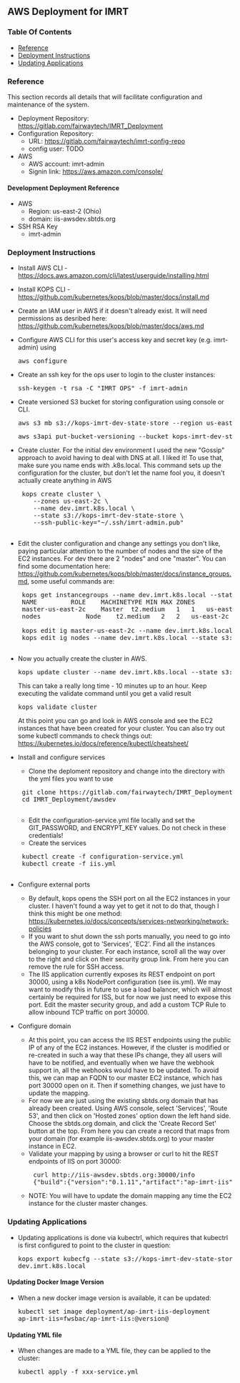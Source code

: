 ## AWS Deployment for IMRT
### Table Of Contents
* [Reference](#reference)
* [Deployment Instructions](#deployment-instructions)
* [Updating Applications](#updating-applications)

<a name="reference"></a>
### Reference
This section records all details that will facilitate configuration and maintenance of the system. 

* Deployment Repository: https://gitlab.com/fairwaytech/IMRT_Deployment
* Configuration Repository: 
    * URL: https://gitlab.com/fairwaytech/imrt-config-repo
    * config user: TODO
* AWS
    * AWS account: imrt-admin
    * Signin link: https://aws.amazon.com/console/
#### Development Deployment Reference
* AWS
    * Region: us-east-2 (Ohio)
    * domain: iis-awsdev.sbtds.org
* SSH RSA Key
    * imrt-admin
        
### Deployment Instructions
* Install AWS CLI - https://docs.aws.amazon.com/cli/latest/userguide/installing.html
* Install KOPS CLI - https://github.com/kubernetes/kops/blob/master/docs/install.md
* Create an IAM user in AWS if it doesn't already exist. It will need permissions as desribed here: https://github.com/kubernetes/kops/blob/master/docs/aws.md
* Configure AWS CLI for this user's access key and secret key (e.g. imrt-admin) using <pre>aws configure</pre>
* Create an ssh key for the ops user to login to the cluster instances:
    <pre>ssh-keygen -t rsa -C "IMRT OPS" -f imrt-admin</pre>
* Create versioned S3 bucket for storing configuration using console or CLI.
    <pre>aws s3 mb s3://kops-imrt-dev-state-store --region us-east-2</pre>
    <pre>aws s3api put-bucket-versioning --bucket kops-imrt-dev-state-store --versioning-configuration Status=Enabled</pre>
* Create cluster. For the initial dev environment I used the new "Gossip" approach to avoid having to deal with DNS at all. I liked it! To use that, make sure you name ends with .k8s.local. This command sets up the configuration for the cluster, but don't let the name fool you, it doesn't actually create anything in AWS
    <pre>
   kops create cluster \
      --zones us-east-2c \
      --name dev.imrt.k8s.local \
      --state s3://kops-imrt-dev-state-store \
      --ssh-public-key="~/.ssh/imrt-admin.pub"
   </pre>
* Edit the cluster configuration and change any settings you don't like, paying particular attention to the number of nodes and the size of the EC2 instances. For dev there are 2 "nodes" and one "master". You can find some documentation here: https://github.com/kubernetes/kops/blob/master/docs/instance_groups.md, some useful commands are:
   <pre>
   kops get instancegroups --name dev.imrt.k8s.local --state s3://kops-imrt-dev-state-store
   NAME			ROLE	MACHINETYPE	MIN	MAX	ZONES
   master-us-east-2c	Master	t2.medium	1	1	us-east-2c
   nodes			Node	t2.medium	2	2	us-east-2c

   kops edit ig master-us-east-2c --name dev.imrt.k8s.local --state s3://kops-imrt-dev-state-store
   kops edit ig nodes --name dev.imrt.k8s.local --state s3://kops-imrt-dev-state-store
   </pre>
* Now you actually create the cluster in AWS. 
   <pre>kops update cluster --name dev.imrt.k8s.local --state s3://kops-imrt-dev-state-store --yes</pre>
   This can take a really long time - 10 minutes up to an hour. Keep executing the validate command until you get a valid result
   <pre>kops validate cluster</pre>
   At this point you can go and look in AWS console and see the EC2 instances that have been created for your cluster. You can also try out some kubectl commands to check things out: https://kubernetes.io/docs/reference/kubectl/cheatsheet/
   
* Install and configure services
   * Clone the deploment repository and change into the directory with the yml files you want to use
   <pre>
   git clone https://gitlab.com/fairwaytech/IMRT_Deployment.git
   cd IMRT_Deployment/awsdev
   </pre>
   * Edit the configuration-service.yml file locally and set the GIT_PASSWORD, and ENCRYPT_KEY values. Do not check in these credentials!
   * Create the services
   <pre>
   kubectl create -f configuration-service.yml
   kubectl create -f iis.yml
   </pre>
* Configure external ports
   * By default, kops opens the SSH port on all the EC2 instances in your cluster. I haven't found a way yet to get it not to do that, though I think this might be one method:  https://kubernetes.io/docs/concepts/services-networking/network-policies
   * If you want to shut down the ssh ports manually, you need to go into the AWS console, got to 'Services', 'EC2'. Find all the instances belonging to your cluster. For each instance, scroll all the way over to the right and click on their security group link. From here you can remove the rule for SSH access.
   * The IIS application currently exposes its REST endpoint on port 30000, using a k8s NodePort configuration (see iis.yml). We may want to modify this in future to use a load balancer, which will almost certainly be required for ISS, but for now we just need to expose this port. Edit the master security group, and add a custom TCP Rule to allow inbound TCP traffic on port 30000.
* Configure domain
   * At this point, you can access the IIS REST endpoints using the public IP of any of the EC2 instances. However, if the cluster is modified or re-created in such a way that these IPs change, they all users will have to be notified, and eventually when we have the webhook support in, all the webhooks would have to be updated. To avoid this, we can map an FQDN to our master EC2 instance, which has port 30000 open on it. Then if something changes, we just have to update the mapping.
   * For now we are just using the existing sbtds.org domain that has already been created. Using AWS console, select 'Services', 'Route 53', and then click on 'Hosted zones' option down the left hand side. Choose the sbtds.org domain, and click the 'Create Record Set' button at the top. From here you can create a record that maps from your domain (for example iis-awsdev.sbtds.org) to your master instance in EC2.
   * Validate your mapping by using a browser or curl to hit the REST endpoints of IIS on port 30000:
   <pre>
      curl http://iis-awsdev.sbtds.org:30000/info
      {"build":{"version":"0.1.11","artifact":"ap-imrt-iis","name":"ap-imrt-iis","group":"org.opentestsystem.ap","time":"2018-02-06 22:27:26+0000","by":"root"}}   </pre>
   * NOTE: You will have to update the domain mapping any time the EC2 instance for the cluster master changes.

### Updating Applications
   * Updating applications is done via kubectrl, which requires that kubectrl is first configured to point to the cluster in question: <pre>kops export kubecfg --state s3://kops-imrt-dev-state-store --name dev.imrt.k8s.local</pre>
#### Updating Docker Image Version
   * When a new docker image version is available, it can be updated: <pre>kubectl set image deployment/ap-imrt-iis-deployment ap-imrt-iis=fwsbac/ap-imrt-iis:@version@
#### Updating YML file
   * When changes are made to a YML file, they can be applied to the cluster: <pre>kubectl apply -f xxx-service.yml</pre>
   
